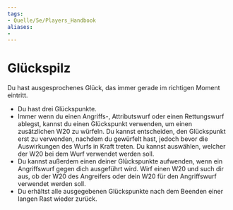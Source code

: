 ```yaml
---
tags:
- Quelle/5e/Players_Handbook
aliases:
- 
---
```

# Glückspilz

Du hast ausgesprochenes Glück, das immer gerade im richtigen Moment eintritt.

- Du hast drei Glückspunkte.
- Immer wenn du einen Angriffs-, Attributswurf oder einen Rettungswurf ablegst, kannst du einen Glückspunkt verwenden, um einen zusätzlichen W20 zu würfeln. Du kannst entscheiden, den Glückspunkt erst zu verwenden, nachdem du gewürfelt hast, jedoch bevor die Auswirkungen des Wurfs in Kraft treten. Du kannst auswählen, welcher der W20 bei dem Wurf verwendet werden soll.
- Du kannst außerdem einen deiner Glückspunkte aufwenden, wenn ein Angriffswurf gegen dich ausgeführt wird. Wirf einen W20 und such dir aus, ob der W20 des Angreifers oder dein W20 für den Angriffswurf verwendet werden soll.
- Du erhältst alle ausgegebenen Glückspunkte nach dem Beenden einer langen Rast wieder zurück.
